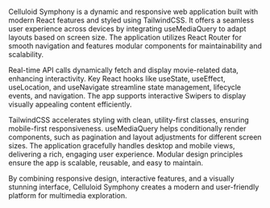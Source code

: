 Celluloid Symphony is a dynamic and responsive web application built with modern React features and styled using TailwindCSS. It offers a seamless user experience across devices by integrating useMediaQuery to adapt layouts based on screen size. The application utilizes React Router for smooth navigation and features modular components for maintainability and scalability.

Real-time API calls dynamically fetch and display movie-related data, enhancing interactivity. Key React hooks like useState, useEffect, useLocation, and useNavigate streamline state management, lifecycle events, and navigation. The app supports interactive Swipers to display visually appealing content efficiently.

TailwindCSS accelerates styling with clean, utility-first classes, ensuring mobile-first responsiveness. useMediaQuery helps conditionally render components, such as pagination and layout adjustments for different screen sizes. The application gracefully handles desktop and mobile views, delivering a rich, engaging user experience. Modular design principles ensure the app is scalable, reusable, and easy to maintain.

By combining responsive design, interactive features, and a visually stunning interface, Celluloid Symphony creates a modern and user-friendly platform for multimedia exploration.